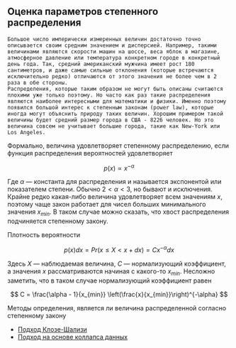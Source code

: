 ## Оценка параметров степенного распределения
    Большое число имперически измеренных величин достаточно точно описывается своим средним значением и дисперсией. Например, такими величинами являются скорости машин на шоссе, веса яблок в магазине, атмосферное давление или температура конкретном городе в конкретный день года. Так, средний американский мужчина имеет рост 180 сантиметров, и даже самые сильные отклонения (которые встречаются исключительно редко) отличаются от этого значения не более чем в 2 раза в обе стороны.
    Распределения, которые таким образом не могут быть описаны считаются плохими уже только поэтому. Но часто как раз такие распределения являются наиболее интересными для математики и физики. Именно поэтому появился большой интерес к степенным законам (power law), которые иногда могут объяснить природу таких величин. Хорошим примером такой величины будет средний размер города в США - 8226 человек. Но это величина совсем не учитывает большие города, такие как New-York или Los Angeles.

Формально, величина удовлетворяет степенному распределению, если функция распределения вероятностей удовлетворяет

$$
p(x) \propto x^{-\alpha}
$$

Где $\alpha$ — константа для распределения и называется экспонентой или показателем степени. Обычно $2 < \alpha < 3$, но бывают и исключения. Крайне редко какая-либо величина удовлетворяет всем значениям $x$, поэтому чаще закон работает для чисел больших минимального значения $x_{min}$. В таком случае можно сказать, что хвост распределения подчиняется степенному закону.

Плотность вероятности

$$
    p(x)dx = Pr(x \leq X < x + dx) = Cx^{-\alpha}dx
$$

Здесь $X$ — наблюдаемая величина, $C$ — нормализующий коэффициент, а значения $x$ рассматриваются начиная с какого-то $x_{min}$. Несложно заметить, что в таком случае нормализующий коэффициент равен

$$
    C = \frac{\alpha - 1}{x_{min}} \left(\frac{x}{x_{min}}\right)^{-\alpha}
$$

Методы определения, является ли величина распределенной согласно степенному закону
- [Подход Клозе-Шализи](Clauset-Shalizi-Newman%20method.md)
- [Подход на основе коллапса данных](Data%20collapse%20method.md)
